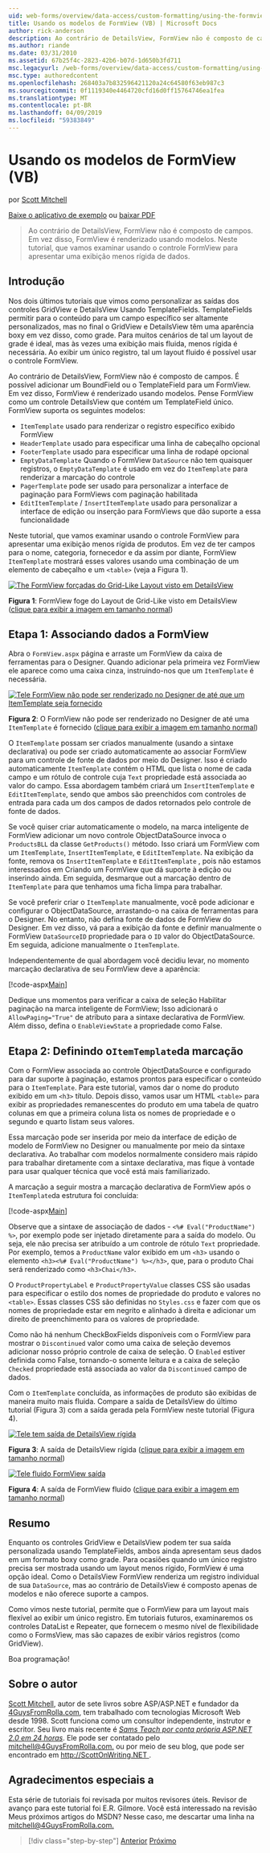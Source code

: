 ```yaml
---
uid: web-forms/overview/data-access/custom-formatting/using-the-formview-s-templates-vb
title: Usando os modelos de FormView (VB) | Microsoft Docs
author: rick-anderson
description: Ao contrário de DetailsView, FormView não é composto de campos. Em vez disso, FormView é renderizado usando modelos. Neste tutorial, examinaremos usando a F....
ms.author: riande
ms.date: 03/31/2010
ms.assetid: 67b25f4c-2823-42b6-b07d-1d650b3fd711
msc.legacyurl: /web-forms/overview/data-access/custom-formatting/using-the-formview-s-templates-vb
msc.type: authoredcontent
ms.openlocfilehash: 268403a7b832596421120a24c64580f63eb987c3
ms.sourcegitcommit: 0f1119340e4464720cfd16d0ff15764746ea1fea
ms.translationtype: MT
ms.contentlocale: pt-BR
ms.lasthandoff: 04/09/2019
ms.locfileid: "59383849"
---
```

# <a name="using-the-formviews-templates-vb"></a>Usando os modelos de FormView (VB)

por [Scott Mitchell](https://twitter.com/ScottOnWriting)

[Baixe o aplicativo de exemplo](http://download.microsoft.com/download/5/7/0/57084608-dfb3-4781-991c-407d086e2adc/ASPNET_Data_Tutorial_14_VB.exe) ou [baixar PDF](using-the-formview-s-templates-vb/_static/datatutorial14vb1.pdf)

> Ao contrário de DetailsView, FormView não é composto de campos. Em vez disso, FormView é renderizado usando modelos. Neste tutorial, que vamos examinar usando o controle FormView para apresentar uma exibição menos rígida de dados.


## <a name="introduction"></a>Introdução

Nos dois últimos tutoriais que vimos como personalizar as saídas dos controles GridView e DetailsView Usando TemplateFields. TemplateFields permitir para o conteúdo para um campo específico ser altamente personalizados, mas no final o GridView e DetailsView têm uma aparência boxy em vez disso, como grade. Para muitos cenários de tal um layout de grade é ideal, mas às vezes uma exibição mais fluida, menos rígida é necessária. Ao exibir um único registro, tal um layout fluido é possível usar o controle FormView.

Ao contrário de DetailsView, FormView não é composto de campos. É possível adicionar um BoundField ou o TemplateField para um FormView. Em vez disso, FormView é renderizado usando modelos. Pense FormView como um controle DetailsView que contém um TemplateField único. FormView suporta os seguintes modelos:

- `ItemTemplate` usado para renderizar o registro específico exibido FormView
- `HeaderTemplate` usado para especificar uma linha de cabeçalho opcional
- `FooterTemplate` usado para especificar uma linha de rodapé opcional
- `EmptyDataTemplate` Quando o FormView `DataSource` não tem quaisquer registros, o `EmptyDataTemplate` é usado em vez do `ItemTemplate` para renderizar a marcação do controle
- `PagerTemplate` pode ser usado para personalizar a interface de paginação para FormViews com paginação habilitada
- `EditItemTemplate` / `InsertItemTemplate` usado para personalizar a interface de edição ou inserção para FormViews que dão suporte a essa funcionalidade

Neste tutorial, que vamos examinar usando o controle FormView para apresentar uma exibição menos rígida de produtos. Em vez de ter campos para o nome, categoria, fornecedor e da assim por diante, FormView `ItemTemplate` mostrará esses valores usando uma combinação de um elemento de cabeçalho e um `<table>` (veja a Figura 1).


[![The FormView forçadas do Grid-Like Layout visto em DetailsView](using-the-formview-s-templates-vb/_static/image2.png)](using-the-formview-s-templates-vb/_static/image1.png)

**Figura 1**: FormView foge do Layout de Grid-Like visto em DetailsView ([clique para exibir a imagem em tamanho normal](using-the-formview-s-templates-vb/_static/image3.png))


## <a name="step-1-binding-the-data-to-the-formview"></a>Etapa 1: Associando dados a FormView

Abra o `FormView.aspx` página e arraste um FormView da caixa de ferramentas para o Designer. Quando adicionar pela primeira vez FormView ele aparece como uma caixa cinza, instruindo-nos que um `ItemTemplate` é necessária.


[![Tele FormView não pode ser renderizado no Designer de até que um ItemTemplate seja fornecido](using-the-formview-s-templates-vb/_static/image5.png)](using-the-formview-s-templates-vb/_static/image4.png)

**Figura 2**: O FormView não pode ser renderizado no Designer de até uma `ItemTemplate` é fornecido ([clique para exibir a imagem em tamanho normal](using-the-formview-s-templates-vb/_static/image6.png))


O `ItemTemplate` possam ser criados manualmente (usando a sintaxe declarativa) ou pode ser criado automaticamente ao associar FormView para um controle de fonte de dados por meio do Designer. Isso é criado automaticamente `ItemTemplate` contém o HTML que lista o nome de cada campo e um rótulo de controle cuja `Text` propriedade está associada ao valor do campo. Essa abordagem também criará um `InsertItemTemplate` e `EditItemTemplate`, sendo que ambos são preenchidos com controles de entrada para cada um dos campos de dados retornados pelo controle de fonte de dados.

Se você quiser criar automaticamente o modelo, na marca inteligente de FormView adicionar um novo controle ObjectDataSource invoca o `ProductsBLL` da classe `GetProducts()` método. Isso criará um FormView com um `ItemTemplate`, `InsertItemTemplate`, e `EditItemTemplate`. Na exibição da fonte, remova os `InsertItemTemplate` e `EditItemTemplate` , pois não estamos interessados em Criando um FormView que dá suporte à edição ou inserindo ainda. Em seguida, desmarque out a marcação dentro de `ItemTemplate` para que tenhamos uma ficha limpa para trabalhar.

Se você preferir criar o `ItemTemplate` manualmente, você pode adicionar e configurar o ObjectDataSource, arrastando-o na caixa de ferramentas para o Designer. No entanto, não defina fonte de dados de FormView do Designer. Em vez disso, vá para a exibição da fonte e definir manualmente o FormView `DataSourceID` propriedade para o `ID` valor do ObjectDataSource. Em seguida, adicione manualmente o `ItemTemplate`.

Independentemente de qual abordagem você decidiu levar, no momento marcação declarativa de seu FormView deve a aparência:


[!code-aspx[Main](using-the-formview-s-templates-vb/samples/sample1.aspx)]

Dedique uns momentos para verificar a caixa de seleção Habilitar paginação na marca inteligente de FormView; Isso adicionará o `AllowPaging="True"` de atributo para a sintaxe declarativa de FormView. Além disso, defina o `EnableViewState` a propriedade como False.

## <a name="step-2-defining-theitemtemplates-markup"></a>Etapa 2: Definindo o`ItemTemplate`da marcação

Com o FormView associada ao controle ObjectDataSource e configurado para dar suporte à paginação, estamos prontos para especificar o conteúdo para o `ItemTemplate`. Para este tutorial, vamos dar o nome do produto exibido em um `<h3>` título. Depois disso, vamos usar um HTML `<table>` para exibir as propriedades remanescentes do produto em uma tabela de quatro colunas em que a primeira coluna lista os nomes de propriedade e o segundo e quarto listam seus valores.

Essa marcação pode ser inserida por meio da interface de edição de modelo de FormView no Designer ou manualmente por meio da sintaxe declarativa. Ao trabalhar com modelos normalmente considero mais rápido para trabalhar diretamente com a sintaxe declarativa, mas fique à vontade para usar qualquer técnica que você está mais familiarizado.

A marcação a seguir mostra a marcação declarativa de FormView após o `ItemTemplate`da estrutura foi concluída:


[!code-aspx[Main](using-the-formview-s-templates-vb/samples/sample2.aspx)]

Observe que a sintaxe de associação de dados - `<%# Eval("ProductName") %>`, por exemplo pode ser injetado diretamente para a saída do modelo. Ou seja, ele não precisa ser atribuído a um controle de rótulo `Text` propriedade. Por exemplo, temos a `ProductName` valor exibido em um `<h3>` usando o elemento `<h3><%# Eval("ProductName") %></h3>`, que, para o produto Chai será renderizado como `<h3>Chai</h3>`.

O `ProductPropertyLabel` e `ProductPropertyValue` classes CSS são usadas para especificar o estilo dos nomes de propriedade do produto e valores no `<table>`. Essas classes CSS são definidas no `Styles.css` e fazer com que os nomes de propriedade estar em negrito e alinhado à direita e adicionar um direito de preenchimento para os valores de propriedade.

Como não há nenhum CheckBoxFields disponíveis com o FormView para mostrar o `Discontinued` valor como uma caixa de seleção devemos adicionar nosso próprio controle de caixa de seleção. O `Enabled` estiver definida como False, tornando-o somente leitura e a caixa de seleção `Checked` propriedade está associada ao valor da `Discontinued` campo de dados.

Com o `ItemTemplate` concluída, as informações de produto são exibidas de maneira muito mais fluida. Compare a saída de DetailsView do último tutorial (Figura 3) com a saída gerada pela FormView neste tutorial (Figura 4).


[![Tele tem saída de DetailsView rígida](using-the-formview-s-templates-vb/_static/image8.png)](using-the-formview-s-templates-vb/_static/image7.png)

**Figura 3**: A saída de DetailsView rígida ([clique para exibir a imagem em tamanho normal](using-the-formview-s-templates-vb/_static/image9.png))


[![Tele fluido FormView saída](using-the-formview-s-templates-vb/_static/image11.png)](using-the-formview-s-templates-vb/_static/image10.png)

**Figura 4**: A saída de FormView fluido ([clique para exibir a imagem em tamanho normal](using-the-formview-s-templates-vb/_static/image12.png))


## <a name="summary"></a>Resumo

Enquanto os controles GridView e DetailsView podem ter sua saída personalizada usando TemplateFields, ambos ainda apresentam seus dados em um formato boxy como grade. Para ocasiões quando um único registro precisa ser mostrada usando um layout menos rígido, FormView é uma opção ideal. Como o DetailsView FormView renderiza um registro individual de sua `DataSource`, mas ao contrário de DetailsView é composto apenas de modelos e não oferece suporte a campos.

Como vimos neste tutorial, permite que o FormView para um layout mais flexível ao exibir um único registro. Em tutoriais futuros, examinaremos os controles DataList e Repeater, que fornecem o mesmo nível de flexibilidade como o FormsView, mas são capazes de exibir vários registros (como GridView).

Boa programação!

## <a name="about-the-author"></a>Sobre o autor

[Scott Mitchell](http://www.4guysfromrolla.com/ScottMitchell.shtml), autor de sete livros sobre ASP/ASP.NET e fundador da [4GuysFromRolla.com](http://www.4guysfromrolla.com), tem trabalhado com tecnologias Microsoft Web desde 1998. Scott funciona como um consultor independente, instrutor e escritor. Seu livro mais recente é [ *Sams Teach por conta própria ASP.NET 2.0 em 24 horas*](https://www.amazon.com/exec/obidos/ASIN/0672327384/4guysfromrollaco). Ele pode ser contatado pelo [ mitchell@4GuysFromRolla.com.](mailto:mitchell@4GuysFromRolla.com) ou por meio de seu blog, que pode ser encontrado em [ http://ScottOnWriting.NET ](http://ScottOnWriting.NET).

## <a name="special-thanks-to"></a>Agradecimentos especiais a

Esta série de tutoriais foi revisada por muitos revisores úteis. Revisor de avanço para este tutorial foi E.R. Gilmore. Você está interessado na revisão Meus próximos artigos do MSDN? Nesse caso, me descartar uma linha na [ mitchell@4GuysFromRolla.com.](mailto:mitchell@4GuysFromRolla.com)

> [!div class="step-by-step"]
> [Anterior](using-templatefields-in-the-detailsview-control-vb.md)
> [Próximo](displaying-summary-information-in-the-gridview-s-footer-vb.md)

